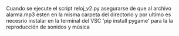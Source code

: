 Cuando se ejecute el script reloj_v2.py asegurarse de que al archivo alarma.mp3 esten en la misma carpeta del directorio
y por ultimo es necesrio instalar en la terminal del VSC 'pip install pygame' para la la reproducción de sonidos y música
